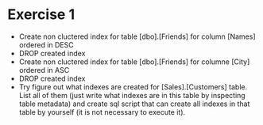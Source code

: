 # Exercise 1

* Create non cluctered index for table [dbo].[Friends] for column [Names] ordered in DESC
* DROP created index
* Create non cluctered index for table [dbo].[Friends] for columne [City] ordered in ASC
* DROP created index
* Try figure out what indexes are created for [Sales].[Customers] table. List all of them (just write what indexes are in this table by inspecting table metadata) and create sql script that can create all indexes in that table by yourself (it is not necessary to execute it).